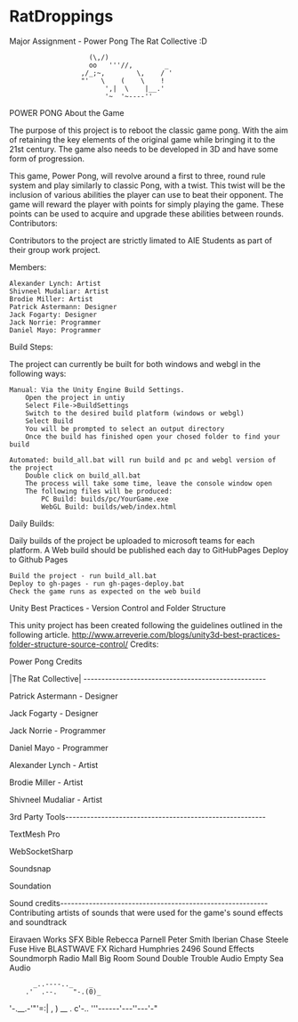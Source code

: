 # RatDroppings
Major Assignment - Power Pong
The Rat Collective :D

                        (\,/)
                        oo   '''//,        _
                      ,/_;~,        \,    / '
                      "'   \    (    \    !
                            ',|  \    |__.'
                            '~  '~----''

POWER PONG
About the Game

The purpose of this project is to reboot the classic game pong. With the aim of retaining the key elements of the original game while bringing it to the 21st century. The game also needs to be developed in 3D and have some form of progression.

This game, Power Pong, will revolve around a first to three, round rule system and play similarly to classic Pong, with a twist. This twist will be the inclusion of various abilities the player can use to beat their opponent. The game will reward the player with points for simply playing the game. These points can be used to acquire and upgrade these abilities between rounds.
Contributors:

Contributors to the project are strictly limated to AIE Students as part of their group work project.

Members:

    Alexander Lynch: Artist
    Shivneel Mudaliar: Artist
    Brodie Miller: Artist
    Patrick Astermann: Designer
    Jack Fogarty: Designer
    Jack Norrie: Programmer
    Daniel Mayo: Programmer

Build Steps:

The project can currently be built for both windows and webgl in the following ways:

    Manual: Via the Unity Engine Build Settings.
        Open the project in untiy
        Select File->BuildSettings
        Switch to the desired build platform (windows or webgl)
        Select Build
        You will be prompted to select an output directory
        Once the build has finished open your chosed folder to find your build

    Automated: build_all.bat will run build and pc and webgl version of the project
        Double click on build_all.bat
        The process will take some time, leave the console window open
        The following files will be produced:
            PC Build: builds/pc/YourGame.exe
            WebGL Build: builds/web/index.html

Daily Builds:

Daily builds of the project be uploaded to microsoft teams for each platform. A Web build should be published each day to GitHubPages
Deploy to Github Pages

    Build the project - run build_all.bat
    Deploy to gh-pages - run gh-pages-deploy.bat
    Check the game runs as expected on the web build

Unity Best Practices - Version Control and Folder Structure

This unity project has been created following the guidelines outlined in the following article.
http://www.arreverie.com/blogs/unity3d-best-practices-folder-structure-source-control/
Credits:

Power Pong Credits

|The Rat Collective| ---------------------------------------------------

Patrick Astermann - Designer

Jack Fogarty - Designer

Jack Norrie - Programmer

Daniel Mayo - Programmer

Alexander Lynch - Artist

Brodie Miller - Artist

Shivneel Mudaliar - Artist

3rd Party Tools--------------------------------------------------------

TextMesh Pro

WebSocketSharp

Soundsnap

Soundation

Sound credits---------------------------------------------------------- Contributing artists of sounds that were used for the game's sound effects and soundtrack

Eiravaen Works SFX Bible Rebecca Parnell Peter Smith Iberian Chase Steele Fuse Hive BLASTWAVE FX Richard Humphries 2496 Sound Effects Soundmorph Radio Mall Big Room Sound Double Trouble Audio Empty Sea Audio

          _..----.._    _
        .'  .--.    "-.(0)_

'-.__.-'"'=:| , ) __ . c'-.. '''------'---''---'-"
